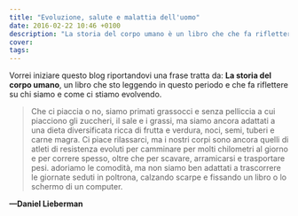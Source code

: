 ```yaml
---
title: "Evoluzione, salute e malattia dell'uomo"
date: 2016-02-22 10:46 +0100
description: "La storia del corpo umano è un libro che che fa riflettere su chi siamo e come ci stiamo evolvendo"
cover:
tags:
---
```


Vorrei iniziare questo blog riportandovi una frase tratta da: **La storia del corpo umano**, un libro che sto leggendo in questo periodo e che fa riflettere su chi siamo e come ci stiamo evolvendo.

> Che ci piaccia o no, siamo primati grassocci e senza pelliccia a cui piacciono gli zuccheri, il sale e i grassi, ma siamo ancora adattati a una dieta diversificata ricca di frutta e verdura, noci, semi, tuberi e carne magra. Ci piace rilassarci, ma i nostri corpi sono ancora quelli di atleti di resistenza evoluti per camminare per molti chilometri al giorno e per correre spesso, oltre che per scavare, arramicarsi e trasportare pesi. adoriamo le comodità, ma non siamo ben adattati a trascorrere le giornate seduti in poltrona, calzando scarpe e fissando un libro o lo schermo di un computer.
>
**—Daniel Lieberman**
